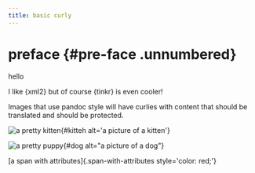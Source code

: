 ```yaml
---
title: basic curly
---
```


# preface {#pre-face .unnumbered}

hello

I like {xml2} but of course {tinkr} is even cooler!

Images that use pandoc style will have curlies with content that should be translated and should be protected.

![a pretty kitten](https://placekitten.com/200/300){#kitteh alt='a picture of a kitten'}

![a pretty puppy](https://placedog.net/200/300){#dog alt="a picture
of a dog"}


[a span with attributes]{.span-with-attributes
style='color: red;'}



